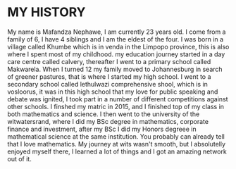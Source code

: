 # MY HISTORY

My name is Mafandza Nephawe, I am currently 23 years old.
I come from a family of 6, I have 4 siblings and I am the eldest of the four.
I was born in a village called Khumbe which is in venda in the Limpopo province, this is also where I spent most of my childhood.
my education journey started in a day care centre called calvery, thereafter I went to a primary school called Makwarela.
When I turned 12 my family moved to Johannesburg in search of greener pastures, that is where I started my high school.
I went to a secondary school called lethulwazi comprehensive shool, which is in vosloorus, it was in this high school that my love for public speaking and debate was ignited, I took part in a number of different competitions against other schools.
I finshed my matric in 2015, and I finished top of my class in both mathematics and science.
I then went to the university of the witwatersrand, where I did my BSc degree in mathematics, corporate finance and investment, after my BSc I did my  Honors degreee in mathematical science at the same institution. You probably can already tell that I love mathematics. My journey at wits
wasn't smooth, but I absolutelly enjoyed myself there, I learned a lot of things and I got an amazing network out of it. 
